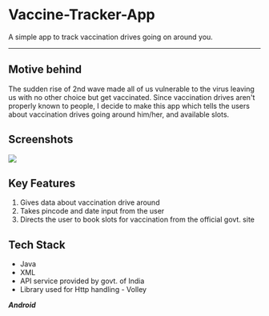 # Vaccine-Tracker-App
A simple app to track vaccination drives going on around you.

---

## Motive behind
The sudden rise of 2nd wave made all of us vulnerable to the virus leaving us with no other choice but get vaccinated. Since vaccination drives aren't properly known to people, I decide to make this app which tells the users about vaccination drives going around him/her, and available slots.

## Screenshots
<img src="https://user-images.githubusercontent.com/53803245/122460443-c0842e00-cfcf-11eb-8f18-edf656adfe81.jpg"/>

## Key Features
1. Gives data about vaccination drive around
2. Takes pincode and date input from the user
3. Directs the user to book slots for vaccination from the official govt. site

## Tech Stack
- Java
- XML
- API service provided by govt. of India
- Library used for Http handling - Volley

***Android***
